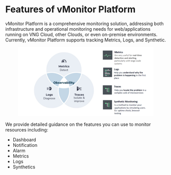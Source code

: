 # Features of vMonitor Platform

vMonitor Platform is a comprehensive monitoring solution, addressing both infrastructure and operational monitoring needs for web/applications running on VNG Cloud, other Clouds, or even on-premise environments. Currently, vMonitor Platform supports tracking Metrics, Logs, and Synthetic.​

<figure><img src="../.gitbook/assets/image (46) (1) (1) (1).png" alt=""><figcaption></figcaption></figure>

We provide detailed guidance on the features you can use to monitor resources including:

* Dashboard
* Notification
* Alarm
* Metrics
* Logs
* Synthetics

